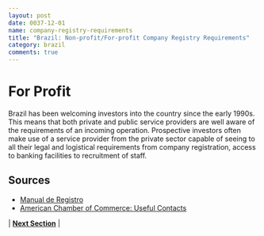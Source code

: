 ```yaml
---
layout: post
date: 0037-12-01
name: company-registry-requirements
title: "Brazil: Non-profit/For-profit Company Registry Requirements"
category: brazil
comments: true
---
```


# For Profit
Brazil has been welcoming investors into the country since the early 1990s. This means that both private and public service providers are well aware of the requirements of an incoming operation. Prospective investors often make use of a service provider from the private sector capable of seeing to all their legal and logistical requirements from company registration, access to banking facilities to recruitment of staff. 
 
Sources
---
- [Manual de Registro](http://drei.smpe.gov.br/legislacao/instrucoes-normativas/titulo-menu/pasta-vacatio/anexo-v-manual-de-registro-eireli.pdf)
- [American Chamber of Commerce: Useful Contacts](http://drei.smpe.gov.br/legislacao/instrucoes-normativas/titulo-menu/pasta-vacatio/anexo-v-manual-de-registro-eireli.pdf)


| **[Next Section]( https://neo-project.github.io/global-blockchain-compliance-hub//brazil/brazil-team-member-nationality-requirements.html)** |
